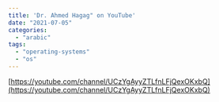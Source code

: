 ```yaml
---
title: 'Dr. Ahmed Hagag" on YouTube'
date: "2021-07-05"
categories:
  - "arabic"
tags:
  - "operating-systems"
  - "os"
---
```


[https://youtube.com/channel/UCzYgAyyZTLfnLFjQexOKxbQ](https://youtube.com/channel/UCzYgAyyZTLfnLFjQexOKxbQ)
